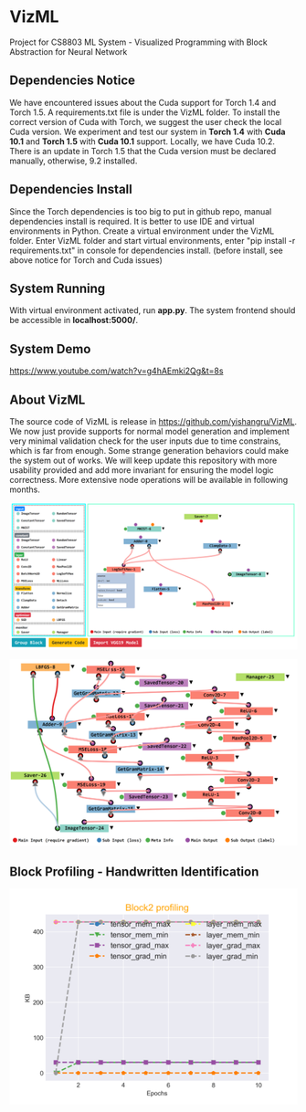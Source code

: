 # VizML
Project for CS8803 ML System - Visualized Programming with Block Abstraction for Neural Network

## Dependencies Notice
We have encountered issues about the Cuda support for Torch 1.4 and Torch 1.5. A requirements.txt file is under the VizML folder. 
To install the correct version of Cuda with Torch, we suggest the user check the local Cuda version. We experiment and test our system in **Torch 1.4** with **Cuda 10.1** and **Torch 1.5** with **Cuda 10.1** support. Locally, we have Cuda 10.2. 
There is an update in Torch 1.5 that the Cuda version must be declared manually, otherwise, 9.2 installed.

## Dependencies Install
Since the Torch dependencies is too big to put in github repo, manual dependencies install is required. It is better to use IDE and virtual environments in Python.
Create a virtual environment under the VizML folder. Enter VizML folder and start virtual environments, enter "pip install -r requirements.txt" in console for dependencies install. (before install, see above notice for Torch and Cuda issues)

## System Running
With virtual environment activated, run **app.py**. The system frontend should be accessible in **localhost:5000/**.

## System Demo
https://www.youtube.com/watch?v=g4hAEmki2Qg&t=8s

## About VizML
The source code of VizML is release in https://github.com/yishangru/VizML. We now just provide supports for normal model generation and implement very minimal validation check for the user inputs due to time constrains, which is far from enough. Some strange generation behaviors could make the system out of works. We will keep update this repository with more usability provided and add more invariant for ensuring the model logic correctness. More extensive node operations will be available in following months.

![Program Screenshot](/screenshot/front.PNG)


![Program Screenshot](/screenshot/style.PNG)


## Block Profiling - Handwritten Identification
![Program Screenshot](/screenshot/profile.png)
